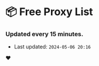 # :package: Free Proxy List
### Updated every 15 minutes.

- Last updated: `2024-05-06 20:16`

:heart:
